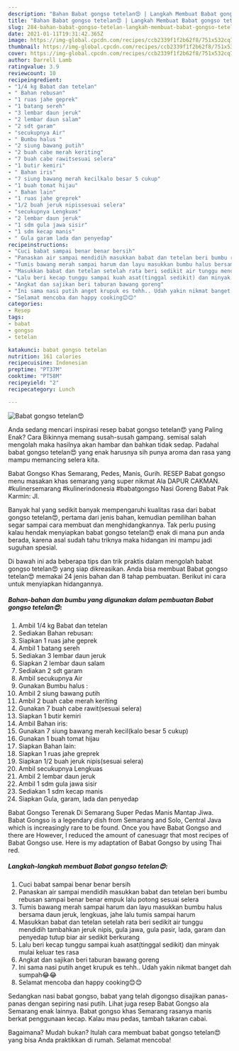 ```yaml
---
description: "Bahan Babat gongso tetelan😍 | Langkah Membuat Babat gongso tetelan😍 Yang Bikin Ngiler"
title: "Bahan Babat gongso tetelan😍 | Langkah Membuat Babat gongso tetelan😍 Yang Bikin Ngiler"
slug: 284-bahan-babat-gongso-tetelan-langkah-membuat-babat-gongso-tetelan-yang-bikin-ngiler
date: 2021-01-11T19:31:42.365Z
image: https://img-global.cpcdn.com/recipes/ccb2339f1f2b62f8/751x532cq70/babat-gongso-tetelan😍-foto-resep-utama.jpg
thumbnail: https://img-global.cpcdn.com/recipes/ccb2339f1f2b62f8/751x532cq70/babat-gongso-tetelan😍-foto-resep-utama.jpg
cover: https://img-global.cpcdn.com/recipes/ccb2339f1f2b62f8/751x532cq70/babat-gongso-tetelan😍-foto-resep-utama.jpg
author: Darrell Lamb
ratingvalue: 3.9
reviewcount: 10
recipeingredient:
- "1/4 kg Babat dan tetelan"
- " Bahan rebusan"
- "1 ruas jahe geprek"
- "1 batang sereh"
- "3 lembar daun jeruk"
- "2 lembar daun salam"
- "2 sdt garam"
- "secukupnya Air"
- " Bumbu halus "
- "2 siung bawang putih"
- "2 buah cabe merah keriting"
- "7 buah cabe rawitsesuai selera"
- "1 butir kemiri"
- " Bahan iris"
- "7 siung bawang merah kecilkalo besar 5 cukup"
- "1 buah tomat hijau"
- " Bahan lain"
- "1 ruas jahe greprek"
- "1/2 buah jeruk nipissesuai selera"
- "secukupnya Lengkuas"
- "2 lembar daun jeruk"
- "1 sdm gula jawa sisir"
- "1 sdm kecap manis"
- " Gula garam lada dan penyedap"
recipeinstructions:
- "Cuci babat sampai benar benar bersih"
- "Panaskan air sampai mendidih masukkan babat dan tetelan beri bumbu rebusan sampai benar benar empuk lalu potong sesuai selera"
- "Tumis bawang merah sampai harum dan layu masukkan bumbu halus bersama daun jeruk, lengkuas, jahe lalu tumis sampai harum"
- "Masukkan babat dan tetelan setelah rata beri sedikit air tunggu mendidih tambahkan jeruk nipis, gula jawa, gula pasir, lada, garam dan penyedap tutup biar air sedikit berkurang"
- "Lalu beri kecap tunggu sampai kuah asat(tinggal sedikit) dan minyak mulai keluar tes rasa"
- "Angkat dan sajikan beri taburan bawang goreng"
- "Ini sama nasi putih anget krupuk es tehh.. Udah yakin nikmat banget dah sumpah😂😂"
- "Selamat mencoba dan happy cooking😊😊"
categories:
- Resep
tags:
- babat
- gongso
- tetelan

katakunci: babat gongso tetelan 
nutrition: 161 calories
recipecuisine: Indonesian
preptime: "PT37M"
cooktime: "PT58M"
recipeyield: "2"
recipecategory: Lunch

---
```



![Babat gongso tetelan😍](https://img-global.cpcdn.com/recipes/ccb2339f1f2b62f8/751x532cq70/babat-gongso-tetelan😍-foto-resep-utama.jpg)

Anda sedang mencari inspirasi resep babat gongso tetelan😍 yang Paling Enak? Cara Bikinnya memang susah-susah gampang. semisal salah mengolah maka hasilnya akan hambar dan bahkan tidak sedap. Padahal babat gongso tetelan😍 yang enak harusnya sih punya aroma dan rasa yang mampu memancing selera kita.

Babat Gongso Khas Semarang, Pedes, Manis, Gurih. RESEP Babat gongso menu masakan khas semarang yang super nikmat Ala DAPUR CAKMAN. #kulinersemarang #kulinerindonesia #babatgongso Nasi Goreng Babat Pak Karmin: Jl.

Banyak hal yang sedikit banyak mempengaruhi kualitas rasa dari babat gongso tetelan😍, pertama dari jenis bahan, kemudian pemilihan bahan segar sampai cara membuat dan menghidangkannya. Tak perlu pusing kalau hendak menyiapkan babat gongso tetelan😍 enak di mana pun anda berada, karena asal sudah tahu triknya maka hidangan ini mampu jadi suguhan spesial.


Di bawah ini ada beberapa tips dan trik praktis dalam mengolah babat gongso tetelan😍 yang siap dikreasikan. Anda bisa membuat Babat gongso tetelan😍 memakai 24 jenis bahan dan 8 tahap pembuatan. Berikut ini cara untuk menyiapkan hidangannya.

<!--inarticleads1-->

##### Bahan-bahan dan bumbu yang digunakan dalam pembuatan Babat gongso tetelan😍:

1. Ambil 1/4 kg Babat dan tetelan
1. Sediakan  Bahan rebusan:
1. Siapkan 1 ruas jahe geprek
1. Ambil 1 batang sereh
1. Sediakan 3 lembar daun jeruk
1. Siapkan 2 lembar daun salam
1. Sediakan 2 sdt garam
1. Ambil secukupnya Air
1. Gunakan  Bumbu halus :
1. Ambil 2 siung bawang putih
1. Ambil 2 buah cabe merah keriting
1. Gunakan 7 buah cabe rawit(sesuai selera)
1. Siapkan 1 butir kemiri
1. Ambil  Bahan iris:
1. Gunakan 7 siung bawang merah kecil(kalo besar 5 cukup)
1. Gunakan 1 buah tomat hijau
1. Siapkan  Bahan lain:
1. Siapkan 1 ruas jahe greprek
1. Siapkan 1/2 buah jeruk nipis(sesuai selera)
1. Ambil secukupnya Lengkuas
1. Ambil 2 lembar daun jeruk
1. Ambil 1 sdm gula jawa sisir
1. Sediakan 1 sdm kecap manis
1. Siapkan  Gula, garam, lada dan penyedap


Babat Gongso Terenak Di Semarang Super Pedas Manis Mantap Jiwa. Babat Gongso is a legendary dish from Semarang and Solo, Central Java which is increasingly rare to be found. Once you have Babat Gongso and there are However, I reduced the amount of canesuagr that most recipes of Babat Gongso use. Here is my adaptation of Babat Gongso by using Thai red. 

<!--inarticleads2-->

##### Langkah-langkah membuat Babat gongso tetelan😍:

1. Cuci babat sampai benar benar bersih
1. Panaskan air sampai mendidih masukkan babat dan tetelan beri bumbu rebusan sampai benar benar empuk lalu potong sesuai selera
1. Tumis bawang merah sampai harum dan layu masukkan bumbu halus bersama daun jeruk, lengkuas, jahe lalu tumis sampai harum
1. Masukkan babat dan tetelan setelah rata beri sedikit air tunggu mendidih tambahkan jeruk nipis, gula jawa, gula pasir, lada, garam dan penyedap tutup biar air sedikit berkurang
1. Lalu beri kecap tunggu sampai kuah asat(tinggal sedikit) dan minyak mulai keluar tes rasa
1. Angkat dan sajikan beri taburan bawang goreng
1. Ini sama nasi putih anget krupuk es tehh.. Udah yakin nikmat banget dah sumpah😂😂
1. Selamat mencoba dan happy cooking😊😊


Sedangkan nasi babat gongso, babat yang telah digongso disajikan panas-panas dengan sepiring nasi putih. Lihat juga resep Babat Gongso ala Semarang enak lainnya. Babat gongso khas Semarang rasanya manis berkat penggunaan kecap. Kalau mau pedas, tambah takaran cabai. 

Bagaimana? Mudah bukan? Itulah cara membuat babat gongso tetelan😍 yang bisa Anda praktikkan di rumah. Selamat mencoba!
